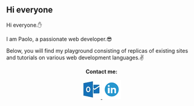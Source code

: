 <h2>Hi everyone </h2>
<p>Hi everyone.✋</p>
<p>I am Paolo, a passionate web developer.😎</p>
<p>Below, you will find my playground consisting of replicas of existing sites and tutorials on various web development languages.✌️</p>
<div align=center>
    <p><strong>Contact me:</strong></p>
    <a href="mailto:p.suero@outlook.it">
        <img width=50px  height=50px src="https://github.com/p-suero/p-suero/blob/master/img/outlook.jpg" alt="">
    </a>
    <a href="https://www.linkedin.com/in/paolo-suero/">
        <img width=50px height=50px src="https://github.com/p-suero/p-suero/blob/master/img/linkedin.png" alt="">
    </a>
<div>
